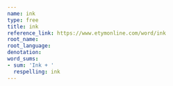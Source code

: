 ```yaml
---
name: ink
type: free
title: ink
reference_link: https://www.etymonline.com/word/ink
root_name: 
root_language: 
denotation: 
word_sums:
- sum: 'Ink + '
  respelling: ink
---
```


